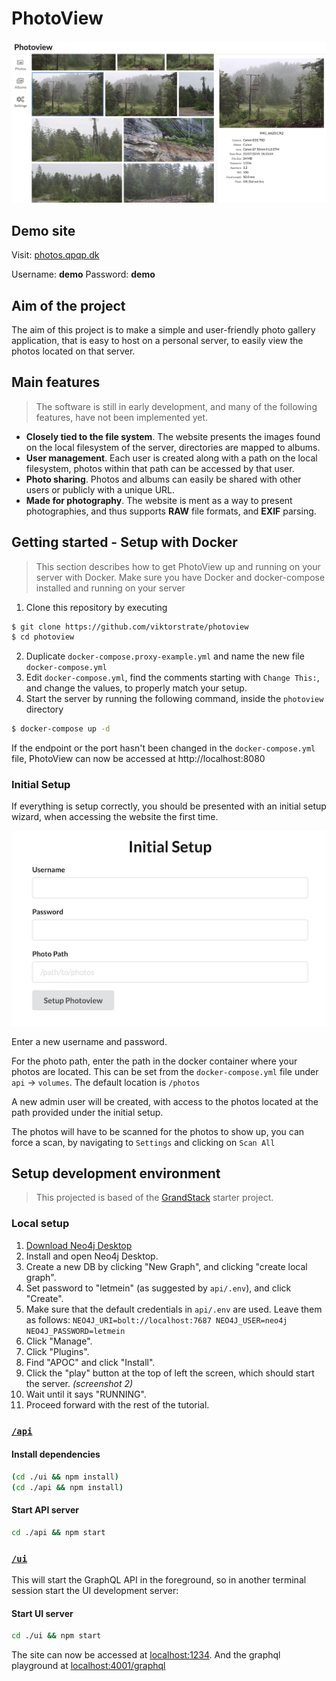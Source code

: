 # PhotoView

![screenshot](/screenshots/main-window.png)

## Demo site
Visit: [photos.qpqp.dk](http://photos.qpqp.dk/)

Username: __demo__
Password: __demo__

## Aim of the project

The aim of this project is to make a simple and user-friendly photo gallery application,
that is easy to host on a personal server, to easily view the photos located on that server.

## Main features
> The software is still in early development, and many of the following features, have not been implemented yet.

- **Closely tied to the file system**. The website presents the images found on the local filesystem of the server, directories are mapped to albums.
- **User management**. Each user is created along with a path on the local filesystem, photos within that path can be accessed by that user.
- **Photo sharing**. Photos and albums can easily be shared with other users or publicly with a unique URL.
- **Made for photography**. The website is ment as a way to present photographies, and thus supports **RAW** file formats, and **EXIF** parsing.

## Getting started - Setup with Docker

> This section describes how to get PhotoView up and running on your server with Docker.
> Make sure you have Docker and docker-compose installed and running on your server

1. Clone this repository by executing

```bash
$ git clone https://github.com/viktorstrate/photoview
$ cd photoview
```

2. Duplicate `docker-compose.proxy-example.yml` and name the new file `docker-compose.yml`
3. Edit `docker-compose.yml`, find the comments starting with `Change This:`, and change the values, to properly match your setup.
4. Start the server by running the following command, inside the `photoview` directory

```bash
$ docker-compose up -d
```

If the endpoint or the port hasn't been changed in the `docker-compose.yml` file, PhotoView can now be accessed at http://localhost:8080

### Initial Setup

If everything is setup correctly, you should be presented with an initial setup wizard, when accessing the website the first time.

![Initial setup](/screenshots/initial-setup.png)

Enter a new username and password.

For the photo path, enter the path in the docker container where your photos are located.
This can be set from the `docker-compose.yml` file under `api` -> `volumes`.
The default location is `/photos`

A new admin user will be created, with access to the photos located at the path provided under the initial setup.

The photos will have to be scanned for the photos to show up, you can force a scan, by navigating to `Settings` and clicking on `Scan All`

## Setup development environment

> This projected is based of the [GrandStack](https://grandstack.io/) starter project.

### Local setup

1. [Download Neo4j Desktop](https://neo4j.com/download/)
2. Install and open Neo4j Desktop.
3. Create a new DB by clicking "New Graph", and clicking "create local graph".
4. Set password to "letmein" (as suggested by `api/.env`), and click "Create".
5. Make sure that the default credentials in `api/.env` are used. Leave them as follows: `NEO4J_URI=bolt://localhost:7687 NEO4J_USER=neo4j NEO4J_PASSWORD=letmein`
6.  Click "Manage".
7. Click "Plugins".
8. Find "APOC" and click "Install".
9. Click the "play" button at the top of left the screen, which should start the server. _(screenshot 2)_
10. Wait until it says "RUNNING".
11. Proceed forward with the rest of the tutorial.

### [`/api`](./api)

#### Install dependencies

```bash
(cd ./ui && npm install)
(cd ./api && npm install)
```

#### Start API server

```bash
cd ./api && npm start
```

### [`/ui`](./ui)

This will start the GraphQL API in the foreground, so in another terminal session start the UI development server:

#### Start UI server

```bash
cd ./ui && npm start
```

The site can now be accessed at [localhost:1234](http://localhost:1234).
And the graphql playground at [localhost:4001/graphql](http://localhost:4001/graphql)
